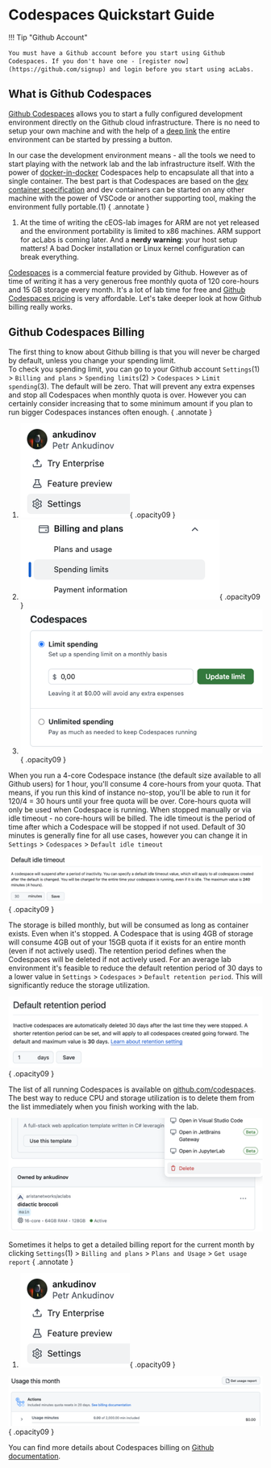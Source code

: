 # Codespaces Quickstart Guide

!!! Tip "Github Account"

    You must have a Github account before you start using Github Codespaces. If you don't have one - [register now](https://github.com/signup) and login before you start using acLabs.

## What is Github Codespaces

[Github Codespaces](https://github.com/features/codespaces) allows you to start a fully configured development environment directly on the Github cloud infrastructure. There is no need to setup your own machine and with the help of a [deep link](https://docs.github.com/en/codespaces/setting-up-your-project-for-codespaces/setting-up-your-repository/facilitating-quick-creation-and-resumption-of-codespaces#creating-a-link-to-the-codespace-creation-page-for-your-repository) the entire environment can be started by pressing a button.

In our case the development environment means - all the tools we need to start playing with the network lab and the lab infrastructure itself. With the power of [docker-in-docker](https://github.com/microsoft/vscode-dev-containers/blob/main/containers/docker-in-docker/README.md) Codespaces help to encapsulate all that into a single container. The best part is that Codespaces are based on the [dev container specification](https://containers.dev/implementors/spec/) and dev containers can be started on any other machine with the power of VSCode or another supporting tool, making the environment fully portable.(1)
{ .annotate }

1. At the time of writing the cEOS-lab images for ARM are not yet released and the environment portability is limited to x86 machines. ARM support for acLabs is coming later. And a __nerdy warning__: your host setup matters! A bad Docker installation or Linux kernel configuration can break everything.

[Codespaces](https://github.com/features/codespaces) is a commercial feature provided by Github. However as of time of writing it has a very generous free monthly quota of 120 core-hours and 15 GB storage every month. It's a lot of lab time for free and [Github Codespaces pricing](https://docs.github.com/en/billing/managing-billing-for-github-codespaces/about-billing-for-github-codespaces#pricing-for-paid-usage) is very affordable. Let's take deeper look at how Github billing really works.

## Github Codespaces Billing

The first thing to know about Github billing is that you will never be charged by default, unless you change your spending limit.  
To check you spending limit, you can go to your Github account `Settings`(1) > `Billing and plans` > `Spending limits`(2) > `Codespaces` > `Limit spending`(3). The default will be zero. That will prevent any extra expenses and stop all Codespaces when monthly quota is over. However you can certainly consider increasing that to some minimum amount if you plan to run bigger Codespaces instances often enough.
{ .annotate }

1. ![gh account settings](assets/img/gh-account-settings.png){ .opacity09 }
2. ![gh spending limits](assets/img/gh-spending-limits.png){ .opacity09 }
3. ![gh limit spending](assets/img/gh-limit-spending.png){ .opacity09 }

When you run a 4-core Codespace instance (the default size available to all Github users) for 1 hour, you'll consume 4 core-hours from your quota. That means, if you run this kind of instance no-stop, you'll be able to run it for 120/4 = 30 hours until your free quota will be over. Core-hours quota will only be used when Codespace is running. When stopped manually or via idle timeout - no core-hours will be billed. The idle timeout is the period of time after which a Codespace will be stopped if not used. Default of 30 minutes is generally fine for all use cases, however you can change it in `Settings` > `Codespaces` > `Default idle timeout`

![codespace idle timeout](assets/img/codespace-idle-timeout.png){ .opacity09 }

The storage is billed monthly, but will be consumed as long as container exists. Even when it's stopped. A Codespace that is using 4GB of storage will consume 4GB out of your 15GB quota if it exists for an entire month (even if not actively used). The retention period defines when the Codespaces will be deleted if not actively used. For an average lab environment it's feasible to reduce the default retention period of 30 days to a lower value in `Settings` > `Codespaces` > `Default retention period`. This will significantly reduce the storage utilization.

![codespace retention period](assets/img/codespace-retention-period.png){ .opacity09 }

The list of all running Codespaces is available on [github.com/codespaces](https://github.com/codespaces). The best way to reduce CPU and storage utilization is to delete them from the list immediately when you finish working with the lab.

![codespace delete](assets/img/codespace-delete.png)

Sometimes it helps to get a detailed billing report for the current month by clicking `Settings`(1) > `Billing and plans` > `Plans and Usage` > `Get usage report`
{ .annotate }

1. ![gh account settings](assets/img/gh-account-settings.png){ .opacity09 }

![gh get usage report](assets/img/gh-get-usage-report.png){ .opacity09 }

You can find more details about Codespaces billing on [Github documentation](https://docs.github.com/en/billing/managing-billing-for-github-codespaces/about-billing-for-github-codespaces).
